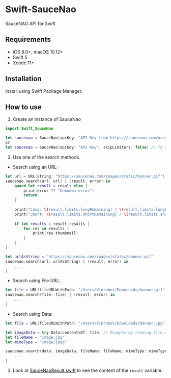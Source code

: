 # Swift-SauceNao
SauceNAO API for Swift

## Requirements

- iOS 9.0+, macOS 10.12+
- Swift 5
- Xcode 11+

## Installation

Install using Swift Package Manager.

## How to use

1) Create an instance of SauceNao
```swift
import Swift_SauceNao

let saucenao = SauceNao(apiKey: "API Key from https://saucenao.com/user.php?page=search-api")
or
let saucenao = SauceNao(apiKey: "API Key", skipLimiters: false) // To skip embedded limiters
```

2) Use one of the search methods.

- Search using an URL:
```swift
let url = URL(string: "https://saucenao.com/images/static/banner.gif")!
saucenao.search(url: url) { (result, error) in
	guard let result = result else {
		print(error ?? "Unknown error")
		return
	}
	
	print("Long: \(result.limits.longRemaining) / \(result.limits.longLimit)")
	print("Short: \(result.limits.shortRemaining) / \(result.limits.shortLimit)")
	
	if let results = result.results {
		for res in results {
			print(res.thumbnail)
		}
	}
}

let urlAsString = "https://saucenao.com/images/static/banner.gif"
saucenao.search(url: urlAsString) { (result, error) in
	...
}
```

- Search using File URL:
```swift
let file = URL(fileURLWithPath: "/Users/Vinrobot/Downloads/banner.gif")
saucenao.search(file: file) { (result, error) in
	...
}
```

- Search using Data:
```swift
let file = URL(fileURLWithPath: "/Users/Vinrobot/Downloads/banner.jpg")

let imageData = try Data(contentsOf: file) // Example by reading file content
let fileName = "image.jpg"
let mimeType = "image/jpeg"

saucenao.search(data: imageData, fileName: fileName, mimeType: mimeType) { (result, error) in
	...
}
```

3) Look at [SauceNaoResult.swift](Sources/Swift-SauceNao/SauceNaoResult.swift) to see the content of the `result` variable.
